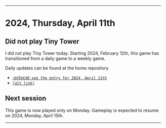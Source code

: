 
***

# 2024, Thursday, April 11th

## Did not play Tiny Tower

<!-- TODO: For each weekly entry, make sure the date is correct. The day of the week should be modified in 4 places !-->

I did not play Tiny Tower today. Starting 2024, February 12th, this game has transitioned from a daily game to a weekly game.

Daily updates can be found at the home repository

- [:octocat: `see the entry for 2024, April 11th`](https://github.com/seanpm2001/SeansLifeArchive_Images_TinyTower/tree/master/tiny%20tower/2024/04_April/11/) 
- [`(alt link)`](/tiny%20tower/2024/04_April/11/)

## Next session

This game is now played only on Monday. Gameplay is expected to resume on 2024, Monday, April 15th.

***
